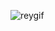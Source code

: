![reygif](https://github.com/parcamurat/parcamurat/assets/95349364/d78b47ca-9ed2-452a-b353-9a462a67a22b)

